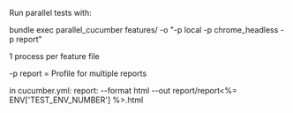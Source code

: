 Run parallel tests with:

bundle exec parallel_cucumber features/ -o "-p local -p chrome_headless -p report"

1 process per feature file

-p report = Profile for multiple reports

in cucumber.yml:
report: --format html --out report/report<%= ENV['TEST_ENV_NUMBER'] %>.html
